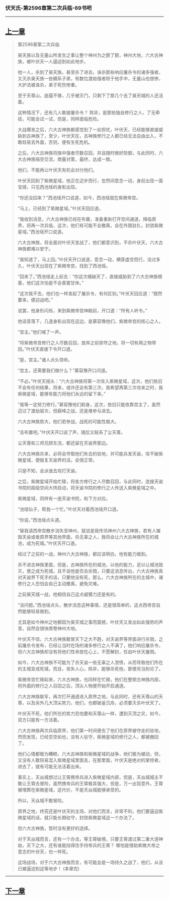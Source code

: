 ### 伏天氏-第2596章第二次兵临-69书吧

--------
[上一章](./44fb1e015c8b9f9cd37a6caac2dabf98.md)
--------


>
>
>
>第2596章第二次兵临
>
>昊天族以及无量山所发生之事让整个神州为之颤了颤，神州大地，六大古神族，被叶伏天一人逼迫到如此地步。
>
>他一人，杀到了昊天族，甚至杀了进去，诛杀那些响应屠杀令的诸多强者，又灭杀昊天族一些嫡系子弟，有数位渡劫强者陨于他手中，无量山也很惨，大护法被诛杀，弟子死伤惨重。
>
>至于天尊山，底蕴不够，几乎被灭门，只剩下了那几个去了昊天城的人还活着。
>
>这种情况下，还有几人敢接屠杀令？
>除非，是那些独自修行之人，了无牵挂，可能会试一试，但是，同样面临危险。
>
>大战爆发之后，六大古神族都感觉到了一丝担忧，叶伏天，已经能够直接威胁到古神族了，至少，叶伏天在，古神族修行之人都已经无法自由出入，不敢轻易去外面，否则，便有生死危机。
>
>之后，六大古神族将族中强者尽数召回，并且随时做好防御，与此同时，六大古神族隔空交流，商量对策，最终，达成一致。
>
>他们，不能再让叶伏天有机会对付他们。
>
>叶伏天回到了紫微星域，他正在迈步而行，忽然间意念一动，身前出现一面宝镜，只见西池瑶的身影出现。
>
>“你还没回来？”西池瑶开口说道，如今，西池瑶就在紫微帝宫。
>
>“马上，已经到了紫微星域。”叶伏天回应道。
>
>“我收到消息，六大古神族已经在布置，准备重新打开空间通道，降临原界，将再一次兵临，这次，他们有可能不会撤离，会在外围驻扎，封锁紫微星域。”西池瑶开口说道。
>
>六大古神族，将全面对叶伏天宣战了，他们都意识到，不杀叶伏天，六大古神族都难以安宁。
>
>“我知道了，马上回。”叶伏天开口说道，意念一动，横穿虚空而行，没过多久，叶伏天出现在了紫微帝宫，找到了西池瑶。
>
>“回来了。”西池瑶走上前去：“你这次捅破天了，直接威胁到了六大古神族根基，他们这次怕是不会善罢甘休。”
>
>“这次我不去，他们也一样发起了屠杀令，有何区别。”叶伏天回应道：“既然要来，便迎战吧。”
>
>说罢，他身形闪烁，来到紫微帝宫神殿前，开口道：“所有人听令。”
>
>他话音落下，几道身影出现在这边，是慕容豫他们，紫微帝宫的核心之人。
>
>“宫主。”他们喊了一声。
>
>“将紫微帝宫修行之人尽数召回，放弃之前掠夺之地，将一切有用之物带回。”叶伏天直接下令开口道。
>
>“是，宫主。”诸人点头领命。
>
>“宫主，还需要我们做什么？”慕容豫开口问道。
>
>“不必。”叶伏天摇头：“六大古神族将第一次攻入紫微星域，这次，他们依旧不会有任何结果，将来，或许还会有第三次，我希望再第三次攻来之时，我紫微星域，能够有能力将他们永远的留下来。”
>
>“我等一定努力修行。”慕容豫他们躬身，这次，依旧只能依靠宫主了，虽然迈过了渡劫层次，但巅峰之战，还是难参与进去。
>
>六大古神族势大，他们若参战，战死的可能性极大。
>
>“去布置吧。”叶伏天开口说了声，随后又联系了尘天尊。
>
>尘天尊和三师兄顾东流，都还留在天谕界那边。
>
>六大古神族杀来，必将会夺取他们失去的驻地，并可能兵发天谕，攻不破紫微星域，便报复天谕界的话，会很正常。
>
>只是不知，会派谁去攻打天谕。
>
>之后，紫微星域开始忙碌，将各方修行之人尽数召回，与此同时，连接天谕书院的超级空间大阵启动，将天谕书院的修行之人传送入紫微星域之中。
>
>紫微星域，同样有一座天谕书院，和下方对应。
>
>“池瑶仙子，帮我一个忙。”叶伏天对着西池瑶开口道。
>
>“你说。”西池瑶点头道。
>
>“替我请西帝宫散步消失至神州，就说是我传讯神州六大古神族，若有人摧毁天谕或者原界等其他界面，杀无辜之人，我将会让六大古神族所在的城池，成为死城。”叶伏天开口道。
>
>经过了之前的一战，神州六大古神族，都应该明白，他有能力做到。
>
>杀不进古神族里面，但是，古神族所在的城池，以他的能力，足以让城池毁灭，使之成为死城，且不说他是否会杀戮，只要这消息传出，六大古神族真对天谕界下死手的话，只要他没有死，那么，六大古神族所在的主城中，诸修行之人恐怕会自己主动撤离，避免灾难。
>
>之前昊天城一战，他相信自己这点威慑力还是有的。
>
>“没问题。”西池瑶点头，散步消息这种事情，还是很简单的，这点西帝宫自然能够轻易做到。
>
>尤其是如今神州之地都因为昊天城之事而震撼，叶伏天又发出如此强势的声音，自然会很快席卷神州大地。
>
>叶伏天不信，六大古神族敢冒天下之大不韪，对天谕界等界面进行杀戮，之前屠杀令发布，已经让当时在场的诸多修行之人不满了，他们响应屠杀令，但六大古神族却没有将他们性命放在心上，不愿解封，任由叶伏天屠戮。
>
>如今，六大古神族不可能为了杀天谕一些无辜之人泄愤，从而导致他们所在的主城变成死城，而且，丧失人心，除非，能够杀死他，那便另当别论了。
>
>紫微帝宫忙碌起来，六大古神族，也同样在忙碌，他们在整顿古神族内部，将外面的修行之人召回之后，顶尖人物便开始开启通道。
>
>六大古神族联军，再次打开通道进入原界之地，与此同时，还有天尊山的天尊，以及另外几大顶尖势力，他们，也都破釜沉舟，必须要灭杀叶伏天了。
>
>叶伏天不死，他们所在的势力恐怕要和天尊山一样，遭到灭顶之灾，如今，双方只能有一方活着。
>
>六大古神族再次兵临原界，他们第一时间便去了他们在原界被夺走的驻地，然而发现，已经空空如也，没有人驻守，紫微星域的修行之人，都被撤回了。
>
>他们心情都极为糟糕，六大古神族和紫微星域的战争，他们极为被动，但，又没有人敢轻易混入紫微星域里面去，在那里面，叶伏天是绝对的掌控者，进去了，就有可能无法活着出来。
>
>事实上，天焱城想过让王霄携帝兵进入紫微星域内部，但是，天焱城城主不敢让王霄去冒险，虽然携帝兵的王霄极其强大，但是，万一出现意外，王霄被埋葬在紫微星域，这代价，不是天焱城能够承受的。
>
>所以，天焱城不敢冒险。
>
>原界之地，终究还是叶伏天的主场，对他们而言，非常不利，他们要逼迫紫微星域的话，就只能长期驻守，封锁紫微星域这一个办法了。
>
>但六大古神族，暂时没有更好的选择。
>
>对于天焱城而言，还有一个办法，等王霄破境，只要王霄渡过第二重大道神劫，天下之大，还有谁能挡得住手持帝兵的王霄？
>哪怕是借助紫微大帝之意志的叶伏天，也一样死。
>
>这场战场，对于六大古神族而言，有可能会是一场持久之战了，他们，从没已被逼迫到这等地步！
>(本章完)
>
>

--------
[下一章](./bdabeeabfb557e90416409ee2e06ab61.md)
--------
